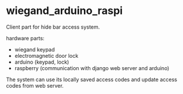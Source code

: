 # wiegand_arduino_raspi

Client part for hide bar access system. 

hardware parts: 
- wiegand keypad
- electromagnetic door lock
- arduino (keypad, lock)
- raspberry (communication with django web server and arduino)

The system can use its locally saved access codes and update access codes from web server. 
